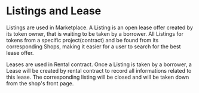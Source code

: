 # Listings and Lease

Listings are used in Marketplace. A Listing is an open lease offer created by its token owner, that is waiting to be taken by a borrower.  All Listings for tokens from a specific project(contract) and be found from its corresponding Shops, making it easier for a user to search for the best lease offer.

Leases are used in Rental contract. Once a Listing is taken by a borrower, a Lease will be created by rental contract to record all informations related to this lease. The corresponding listing will be closed and will be taken down from the shop's front page.
